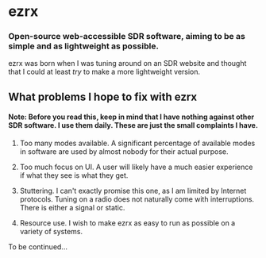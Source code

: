 # ezrx

### Open-source web-accessible SDR software, aiming to be as simple and as lightweight as possible.

ezrx was born when I was tuning around on an SDR website and thought that I could at least *try* to make a more lightweight version.

## What problems I hope to fix with ezrx

#### Note: Before you read this, keep in mind that I have nothing against other SDR software. I use them daily. These are just the small complaints I have.

1. Too many modes available. A significant percentage of available modes in software are used by almost nobody for their actual purpose.

2. Too much focus on UI. A user will likely have a much easier experience if what they see is what they get.

3. Stuttering. I can't exactly promise this one, as I am limited by Internet protocols. Tuning on a radio does not naturally come with interruptions. There is either a signal or static.

4. Resource use. I wish to make ezrx as easy to run as possible on a variety of systems.

To be continued...
